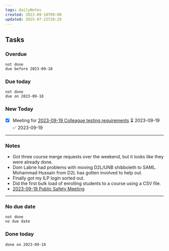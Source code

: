 ```yaml
---
tags: dailyNotes
created: 2023-09-18T09:08
updated: 2025-07-23T20:29
---
```

## Tasks
### Overdue
```tasks
not done
due before 2023-09-18
```

### Due today
```tasks
not done
due on 2023-09-18
```

### New Today
- [x] Meeting for [2023-09-19 Colleague testing requirements](../Meetings/2023-09-19%20Colleague%20testing%20requirements.md) ⏳ 2023-09-19 ✅ 2023-09-19
----
### Notes
- Got three course merge requests over the weekend, but it looks like they were already done.
- Dom Labrie had problems with moving D2L/UNB shibboleth to SAML. Mohammad Hussain from D2L has gotten involved to help out.
- Finally got my ILP login sorted out.
- Did the first bulk load of enrolling students to a course using a CSV file.
- [2023-09-18 Public Safety Meeting](../Meetings/2023-09-18%20Public%20Safety%20Meeting.md)
----
### No due date
```tasks
not done
no due date
```

### Done today
```tasks
done on 2023-09-18
```
